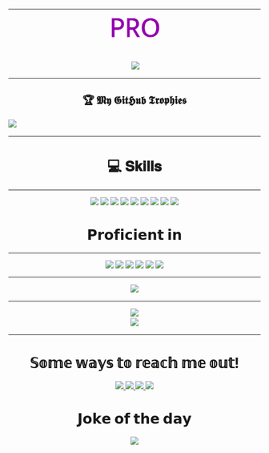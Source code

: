 <hr>
<p align="center">
&nbsp;<img src ="https://github.com/akashrajput25/akashrajput25/blob/master/proedited.gif" height="45px" width="100px" align="center"></img>
</p>
<br>
<p align="center">
&nbsp;<img src ="https://github.com/akashrajput25/akashrajput25/blob/master/oie_rounded_corners.gif" width="150px"></img>
</p>
<hr>
<h2 align="center">🏆 𝕸𝖞 𝕲𝖎𝖙𝕳𝖚𝖇 𝕿𝖗𝖔𝖕𝖍𝖎𝖊𝖘</h2>
<img src="https://github-profile-trophy.vercel.app/?username=akashrajput25&theme=dracula" width="980" />
<hr>
<h1 align="center">💻 𝐒𝐤𝐢𝐥𝐥𝐬</h2> 
<hr>
<p align="center">
 
<img src="https://img.shields.io/badge/Editor-Visual_Studio_Code-informational?style=flat&logo=visual-studio-code&logoColor=3BB9FF&color=3090C7">
<img src="https://img.shields.io/badge/Program-Python-informational?style=flat&logo=python&logoColor=bafc03&color=03dbfc">
<img src="https://img.shields.io/badge/Program-JavaScript-informational?style=flat&logo=javascript&logoColor=bafc03&color=ad03fc">
<img src="https://img.shields.io/badge/Program-Java-informational?style=flat&logo=java&logoColor=bafc03&color=fc0377">
<img src="https://img.shields.io/badge/Program-C-informational?style=flat&logo=C&logoColor=bafc03&color=fc6f03">
<img src="https://img.shields.io/badge/Web-HTML5-informational?style=flat&logo=HTML5&logoColor=DC143C&color=DC143C">
<img src="https://img.shields.io/badge/Web-CSS3-informational?style=flat&logo=CSS3&logoColor=bafc03&color=fc6f03">
<img src="https://img.shields.io/badge/CODE-SHELL-informational?style=flat&logo=SHELL&logoColor=bafc03&color=fc6f03">
 <img src="https://img.shields.io/badge/CODE-NODE-informational?style=flat&logo=NODEJS&logoColor=bafc03&color=fc4f03">

</p>
<h1 align="center">𝗣𝗿𝗼𝗳𝗶𝗰𝗶𝗲𝗻𝘁 𝗶𝗻</h2> 
<hr>
<!-- TODO: Make technologies links takes you to repositories -->
<p align="center">
<img src="https://img.shields.io/badge/-Python-61DBFB?style=for-the-badge&labelColor=black&logo=python&logoColor=61DBFB">
<img src="https://img.shields.io/badge/-Java-F0DB4F?style=for-the-badge&labelColor=black&logo=java&logoColor=F0DB4F">
<img src="https://img.shields.io/badge/-C-007acc?style=for-the-badge&labelColor=black&logo=c&logoColor=007acc">
<img src="https://img.shields.io/badge/-HTML5-c0c0c0?style=for-the-badge&labelColor=black&logo=HTML5&logoColor=c0c0c0">
<img src="https://img.shields.io/badge/-CSS3-0fffff?style=for-the-badge&labelColor=black&logo=css3&logoColor=0fffff">
<img src="https://img.shields.io/badge/SHELL-informational?style=for-the-badge&logo=SHELL&logoColor=0be6c5&color=f22424">
</p>
<hr>
 
<p align="center">
<img src="https://gpvc.arturio.dev/akashrajput25">
</p>
<hr>
<p align="center">
  <img src="https://github-readme-stats.vercel.app/api?username=akashrajput25&show_icons=true&card_width=240&bg_color=90,cccccc,ffffff">
 <br>
  <img src="https://github-readme-stats.vercel.app/api/top-langs/?username=akashrajput25&layout=compact&card_width=300&card_height=150&bg_color=90,cccccc,ffffff">
</p>
<hr>

<h1 align="center"> 𝕊𝕠𝕞𝕖 𝕨𝕒𝕪𝕤 𝕥𝕠 𝕣𝕖𝕒𝕔𝕙 𝕞𝕖 𝕠𝕦𝕥! </h2>
<p align="center">
<a href="https://twitter.com/Akashku45066941"><img src="https://img.shields.io/badge/-@Akash_Rajput-1ca0f1?style=flat&labelColor=1ca0f1&logo=twitter&logoColor=white&link=https://twitter.com/Akashku45066941">
</a>
<a href="https://www.linkedin.com/in/akashkumarsingh001/">
<img src="https://img.shields.io/badge/-Akash_Kumar_Singh-0000d8?style=flat&labelColor=0000d8&logo=linkedin&logoColor=white"> 
</a>
<a href="https://instagram.com/a.kash.raj.put">
<img src="https://img.shields.io/badge/-@a.kash.raj.put-e84393?style=flat&labelColor=e84393&logo=instagram&logoColor=white"> 
</a>
<a href="mailto:akash250799@gmail.com">
<img src="https://img.shields.io/badge/-Akash_Kumar_Singh-c0392b?style=flat&labelColor=c0392b&logo=gmail&logoColor=white">
</a>
</p>
<h1 align="center">𝗝𝗼𝗸𝗲 𝗼𝗳 𝘁𝗵𝗲 𝗱𝗮𝘆</h2>
<p align="center"><img src="https://readme-jokes.vercel.app/api"/></p>
